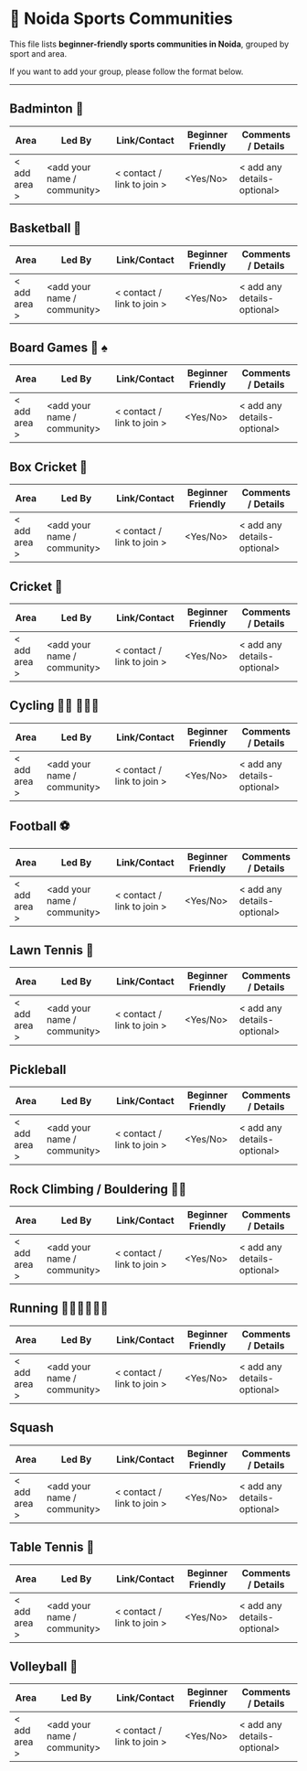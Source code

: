 # 🏸 Noida Sports Communities

This file lists **beginner-friendly sports communities in Noida**, grouped by sport and area.

If you want to add your group, please follow the format below.

---

## Badminton 🏸 
| Area | Led By | Link/Contact | Beginner Friendly | Comments / Details |
|------|--------|--------------|-------------------|--------------------|
| < add area > | <add your name / community> | < contact / link to join > | <Yes/No> | < add any details- optional>  |


## Basketball 🏀 

| Area | Led By | Link/Contact | Beginner Friendly | Comments / Details |
|------|--------|--------------|-------------------|--------------------|
| < add area > | <add your name / community> | < contact / link to join > | <Yes/No> |  < add any details- optional>   |


## Board Games 🎲 ♠️ 

| Area | Led By | Link/Contact | Beginner Friendly | Comments / Details |
|------|--------|--------------|-------------------|--------------------|
| < add area > | <add your name / community> | < contact / link to join > | <Yes/No> | < add any details- optional>  |


## Box Cricket 🏏 
| Area | Led By | Link/Contact | Beginner Friendly | Comments / Details |
|------|--------|--------------|-------------------|--------------------|
| < add area > | <add your name / community> | < contact / link to join > | <Yes/No> | < add any details- optional>  |


## Cricket 🏏 
| Area | Led By | Link/Contact | Beginner Friendly | Comments / Details |
|------|--------|--------------|-------------------|--------------------|
| < add area > | <add your name / community> | < contact / link to join > | <Yes/No> | < add any details- optional>  |


## Cycling 🚴‍♀️ 🚴🏻‍♂️ 

| Area | Led By | Link/Contact | Beginner Friendly | Comments / Details |
|------|--------|--------------|-------------------|--------------------|
| < add area > | <add your name / community> | < contact / link to join > | <Yes/No> | < add any details- optional>  |


## Football ⚽️
| Area | Led By | Link/Contact | Beginner Friendly | Comments / Details |
|------|--------|--------------|-------------------|--------------------|
| < add area > | <add your name / community> | < contact / link to join > | <Yes/No> | < add any details- optional>  |


## Lawn Tennis 🎾 

| Area | Led By | Link/Contact | Beginner Friendly | Comments / Details |
|------|--------|--------------|-------------------|--------------------|
| < add area > | <add your name / community> | < contact / link to join > | <Yes/No> | < add any details- optional>  |



## Pickleball
| Area | Led By | Link/Contact | Beginner Friendly | Comments / Details |
|------|--------|--------------|-------------------|--------------------|
| < add area > | <add your name / community> | < contact / link to join > | <Yes/No> | < add any details- optional>  |


## Rock Climbing / Bouldering 🧗‍♂️ 

| Area | Led By | Link/Contact | Beginner Friendly | Comments / Details |
|------|--------|--------------|-------------------|--------------------|
| < add area > | <add your name / community> | < contact / link to join > | <Yes/No> | < add any details- optional>  |


## Running 🏃🏻‍♀️🏃🏻‍♂️ 

| Area | Led By | Link/Contact | Beginner Friendly | Comments / Details |
|------|--------|--------------|-------------------|--------------------|
| < add area > | <add your name / community> | < contact / link to join > | <Yes/No> | < add any details- optional>  |


##  Squash

| Area | Led By | Link/Contact | Beginner Friendly | Comments / Details |
|------|--------|--------------|-------------------|--------------------|
| < add area > | <add your name / community> | < contact / link to join > | <Yes/No> | < add any details- optional>  |


## Table Tennis 🏓 

| Area | Led By | Link/Contact | Beginner Friendly | Comments / Details |
|------|--------|--------------|-------------------|--------------------|
| < add area > | <add your name / community> | < contact / link to join > | <Yes/No> | < add any details- optional>  |


## Volleyball 🏐 

| Area | Led By | Link/Contact | Beginner Friendly | Comments / Details |
|------|--------|--------------|-------------------|--------------------|
| < add area > | <add your name / community> | < contact / link to join > | <Yes/No> | < add any details- optional>  |
